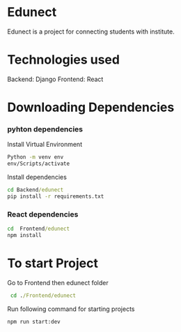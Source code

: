 # Edunect
Edunect is a project for connecting students with institute. 



# Technologies used
Backend: Django
Frontend: React

# Downloading Dependencies
### pyhton dependencies
Install Virtual Environment
```cmd
Python -m venv env
env/Scripts/activate
```
Install dependencies
```cmd
cd Backend/edunect
pip install -r requirements.txt
```
### React dependencies
```cmd
cd  Frontend/edunect
npm install
```

# To start Project
Go to Frontend then edunect folder
```cmd
 cd ./Frontend/edunect
 ```

Run following command for starting projects
```cmd
npm run start:dev
```